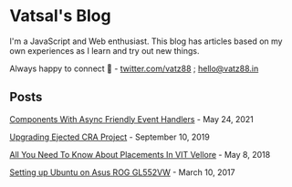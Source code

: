 <!--json
{
	"title": "Vatsal's Blog",
	"description": "Blog by Vatsal Joshi",
	"meta": [
		{ "name": "keywords", "content": "Blog,Vatsal,Joshi,vatz88" },
		{ "property": "og:url", "content": "https://blog.vatz88.in" },
		{ "property": "twitter:url", "content": "https://blog.vatz88.in" }
	],
	"script": ["/static/js/instantpage.v5.1.0.min.js"],
	"css": ["/static/css/homescreen-fonts.css"],
	"enableDisqus": false
}
-->

# Vatsal's Blog

I'm a JavaScript and Web enthusiast. This blog has articles based on my own experiences as I learn and try out new things.

Always happy to connect 🙂 - [twitter.com/vatz88](https://twitter.com/vatz88) ; [hello@vatz88.in](mailto:hello@vatz88.in)

## Posts

<!-- Posts -->

[Components With Async Friendly Event Handlers](/components-with-async-friendly-event-handlers/) - May 24, 2021

[Upgrading Ejected CRA Project](/upgrading-ejected-cra-project/) - September 10, 2019

[All You Need To Know About Placements In VIT Vellore](/all-you-need-to-Know-about-placements-in-vit-vellore/) - May 8, 2018

[Setting up Ubuntu on Asus ROG GL552VW](/setting-up-ubuntu-on-asus-rog-gl552vw/) - March 10, 2017
